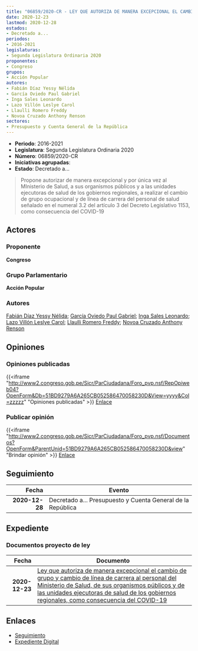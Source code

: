 ```yaml
---
title: "06859/2020-CR - LEY QUE AUTORIZA DE MANERA EXCEPCIONAL EL CAMBIO DE GRUPO Y CAMBIO DE LINEA DE CARRERA AL PERSONAL DEL MINISTERIO DE SALUD, DE SUS ORGANISMOS PÚBLICOS Y DE LAS UNIDADES EJECUTORAS DE SALUD DE LOS GOBIERNOS REGIONALES, COMO CONSECUENCIA DEL COVID-19"
date: 2020-12-23
lastmod: 2020-12-28
estados:
- Decretado a...
periodos:
- 2016-2021
legislaturas:
- Segunda Legislatura Ordinaria 2020
proponentes:
- Congreso
grupos:
- Acción Popular
autores:
- Fabián Díaz Yessy Nélida
- García Oviedo Paul Gabriel
- Inga Sales Leonardo
- Lazo Villón Leslye Carol
- Llaulli Romero Freddy
- Novoa Cruzado Anthony Renson
sectores:
- Presupuesto y Cuenta General de la República
---
```

- **Periodo**: 2016-2021
- **Legislatura**: Segunda Legislatura Ordinaria 2020
- **Número**: 06859/2020-CR
- **Iniciativas agrupadas**: 
- **Estado**: Decretado a...

> Propone autorizar de manera excepcional y por única vez al MInisterio de Salud, a sus organismos públicos y a las unidades ejecutoras de salud de los gobiernos regionales, a realizar el cambio de grupo ocupacional y de línea de carrera del personal de salud señalado en el numeral 3.2 del artículo 3 del Decreto Legislativo 1153, como consecuencia del COVID-19


## Actores

### Proponente

**Congreso**

### Grupo Parlamentario

**Acción Popular**

### Autores

[Fabián Díaz Yessy Nélida](mailto:mailto:yfabian@congreso.gob.pe); [García Oviedo Paul Gabriel](mailto:mailto:pgarcia@congreso.gob.pe); [Inga Sales Leonardo](mailto:mailto:lingas@congreso.gob.pe); [Lazo Villón Leslye Carol](mailto:mailto:llazo@congreso.gob.pe); [Llaulli Romero Freddy](mailto:mailto:fllaulli@congreso.gob.pe); [Novoa Cruzado Anthony Renson](mailto:mailto:anovoa@congreso.gob.pe)

## Opiniones

### Opiniones publicadas

{{<iframe "http://www2.congreso.gob.pe/Sicr/ParCiudadana/Foro_pvp.nsf/RepOpiweb04?OpenForm&Db=51BD9279A6A265CB052586470058230D&View=yyyy&Col=zzzzz" "Opiniones publicadas" >}}
[Enlace](http://www2.congreso.gob.pe/Sicr/ParCiudadana/Foro_pvp.nsf/RepOpiweb04?OpenForm&Db=51BD9279A6A265CB052586470058230D&View=yyyy&Col=zzzzz)

### Publicar opinión

{{<iframe "http://www2.congreso.gob.pe/Sicr/ParCiudadana/Foro_pvp.nsf/Documentos?OpenForm&ParentUnid=51BD9279A6A265CB052586470058230D&view" "Brindar opinión" >}}
[Enlace](http://www2.congreso.gob.pe/Sicr/ParCiudadana/Foro_pvp.nsf/Documentos?OpenForm&ParentUnid=51BD9279A6A265CB052586470058230D&view)


## Seguimiento

| Fecha | Evento |
|------:|--------|
| **2020-12-28** | Decretado a... Presupuesto y Cuenta General de la República |

## Expediente

### Documentos proyecto de ley

| Fecha | Documento |
|------:|-----------|
| **2020-12-23** | [Ley que autoriza de manera excepcional el cambio de grupo y cambio de línea de carrera al personal del Ministerio de Salud, de sus organismos públicos y de las unidades ejecutoras de salud de los gobiernos regionales, como consecuencia del COVID-19](https://leyes.congreso.gob.pe/Documentos/2016_2021/Proyectos_de_Ley_y_de_Resoluciones_Legislativas/PL06859-20201223..pdf) |

## Enlaces

- [Seguimiento](http://www2.congreso.gob.pe/Sicr/TraDocEstProc/CLProLey2016.nsf/f7fff46988ca05b1052578e100829cc7/6e0509f452ea388c05258647005e62a9?OpenDocument)
- [Expediente Digital](http://www2.congreso.gob.pe/Sicr/TraDocEstProc/Expvirt_2011.nsf/visbusqptramdoc1621/06859?opendocument)


